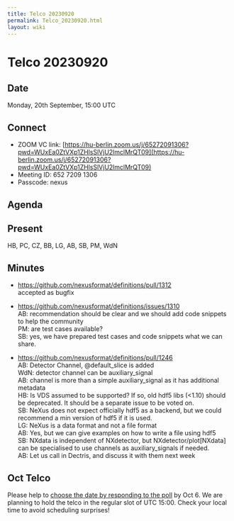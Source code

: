 ```yaml
---
title: Telco 20230920
permalink: Telco_20230920.html
layout: wiki
---
```

Telco 20230920
==============

Date
----

Monday, 20th September, 15:00 UTC


Connect
-------
* ZOOM VC link: [https://hu-berlin.zoom.us/j/65272091306?pwd=WUxEa0ZtVXp1ZHlsSlVjU2lmclMrQT09](https://hu-berlin.zoom.us/j/65272091306?pwd=WUxEa0ZtVXp1ZHlsSlVjU2lmclMrQT09)
* Meeting ID: 652 7209 1306
* Passcode: nexus

Agenda
------


Present
-------

HB, PC, CZ, BB, LG, AB, SB, PM, WdN



Minutes
-------

* https://github.com/nexusformat/definitions/pull/1312  
accepted as bugfix

* https://github.com/nexusformat/definitions/issues/1310  
AB: recommendation should be clear and we should add code snippets to help the community  
PM: are test cases available?  
SB: yes, we have prepared test cases and code snippets what we can share.  

* https://github.com/nexusformat/definitions/pull/1246  
AB: Detector Channel, @default_slice is added  
WdN: detector channel can be auxiliary_signal  
AB: channel is more than a simple auxiliary_signal as it has additional metadata  
HB: Is VDS assumed to be supported? If so, old hdf5 libs (<1.10) should be deprecated. It should be a separate issue to be voted on.  
SB: NeXus does not expect officially hdf5 as a backend, but we could recommend a min version of hdf5 if it is used.  
LG: NeXus is a data format and not a file format  
AB: Yes, but we can give examples on how to write a file using hdf5  
SB: NXdata is independent of NXdetector, but NXdetector/plot[NXdata] can be specialised to use channels as auxiliary_signals if needed.  
AB: Let us call in Dectris, and discuss it with them next week  



Oct Telco
--------------

Please help to [choose the date by responding to the poll](https://doodle.com/meeting/participate/id/aM1OMg1a) by Oct 6. We are planning to hold the telco in the regular slot of UTC 15:00. Check your local time to avoid scheduling surprises!
